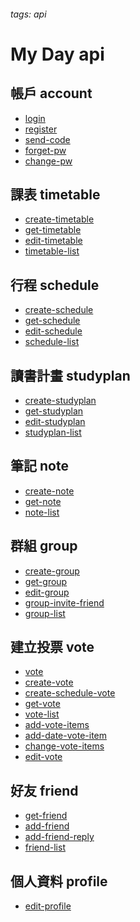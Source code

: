 ###### tags: api
My Day api
===
帳戶 account
---
- [login](https://hackmd.io/@myday/login)
- [register](https://hackmd.io/@myday/register)
- [send-code](https://hackmd.io/@myday/send-code)
- [forget-pw](https://hackmd.io/@myday/forget-pw)
- [change-pw](https://hackmd.io/@myday/change-pw)

課表 timetable
---
- [create-timetable](https://hackmd.io/@myday/create-timetable)
- [get-timetable](https://hackmd.io/@myday/get-timetable)
- [edit-timetable](https://hackmd.io/@myday/edit-timetable)
- [timetable-list](https://hackmd.io/@myday/timetable-list)

行程 schedule
---
- [create-schedule](https://hackmd.io/@myday/create-schedule)
- [get-schedule](https://hackmd.io/@myday/get-schedule)
- [edit-schedule](https://hackmd.io/@myday/edit-schedule)
- [schedule-list](https://hackmd.io/@myday/schedule-list)

讀書計畫 studyplan
---
- [create-studyplan](https://hackmd.io/@myday/create-studyplan)
- [get-studyplan](https://hackmd.io/@myday/get-studyplan)
- [edit-studyplan](https://hackmd.io/@myday/edit-studyplan)
- [studyplan-list](https://hackmd.io/@myday/studyplan-list)

筆記 note
---
- [create-note](https://hackmd.io/@myday/create-note)
- [get-note](https://hackmd.io/@myday/get-note)
- [note-list](https://hackmd.io/@myday/note-list)

群組 group
---
- [create-group](https://hackmd.io/@myday/create-group)
- [get-group](https://hackmd.io/@myday/get-group)
- [edit-group](https://hackmd.io/@myday/edit-group)
- [group-invite-friend](https://hackmd.io/@myday/group-invite-friend)
- [group-list](https://hackmd.io/@myday/group-list)

建立投票 vote
---
- [vote](https://hackmd.io/@myday/vote)
- [create-vote](https://hackmd.io/@myday/create-vote)
- [create-schedule-vote](https://hackmd.io/@myday/create-schedule-vote)
- [get-vote](https://hackmd.io/@myday/get-vote)
- [vote-list](https://hackmd.io/@myday/vote-list)
- [add-vote-items](https://hackmd.io/@myday/add-vote-items)
- [add-date-vote-item](https://hackmd.io/@myday/add-date-vote-item)
- [change-vote-items](https://hackmd.io/@myday/change-vote-items)
- [edit-vote](https://hackmd.io/@myday/edit-vote)


好友 friend
---
- [get-friend](https://hackmd.io/@myday/get-friend)
- [add-friend](https://hackmd.io/@myday/add-friend)
- [add-friend-reply](https://hackmd.io/@myday/add-friend-reply)
- [friend-list](https://hackmd.io/@myday/friend-list)

個人資料 profile
---
- [edit-profile](https://hackmd.io/@myday/edit-profile)

